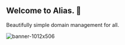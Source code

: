 ## Welcome to Alias. 👋

Beautifully simple domain management for all.

![banner-1012x506](https://github.com/aliasdotso/.github/assets/91486218/a73c2a06-29de-4acb-809e-cda1617a3424)


<!--

**Here are some ideas to get you started:**

🙋‍♀️ A short introduction - what is your organization all about?
🌈 Contribution guidelines - how can the community get involved?
👩‍💻 Useful resources - where can the community find your docs? Is there anything else the community should know?
🍿 Fun facts - what does your team eat for breakfast?
🧙 Remember, you can do mighty things with the power of [Markdown](https://docs.github.com/github/writing-on-github/getting-started-with-writing-and-formatting-on-github/basic-writing-and-formatting-syntax)
-->
